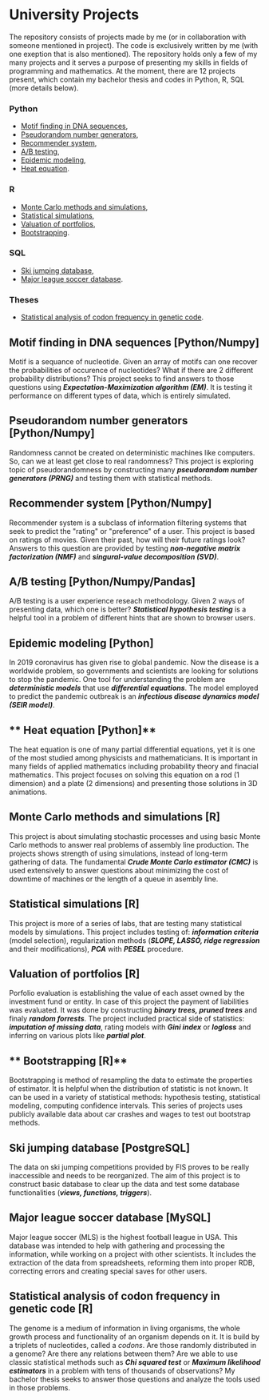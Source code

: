 # **University Projects**

The repository consists of projects made by me (or in collaboration with someone mentioned in project). The code is exclusively written by me (with one exeption that is also mentioned). The repository holds only a few of my many projects and it serves a purpose of presenting my skills in fields of programming and mathematics. At the moment, there are 12 projects present, which contain my bachelor thesis and codes in Python, R, SQL (more details below).

### **Python**
* [Motif finding in DNA sequences](https://github.com/Homeomorphistic/University-projects/tree/master/Motif%20fiding%20in%20DNA%20sequences%20(EM%20algorithm)),
* [Pseudorandom number generators](https://github.com/Homeomorphistic/University-projects/tree/master/Pseudorandom%20number%20generators),
* [Recommender system](https://github.com/Homeomorphistic/University-projects/tree/master/Recommender%20system%20(PCA%20and%20SVD)),
* [A/B testing](https://github.com/Homeomorphistic/University-projects/tree/master/AB%20testing),
* [Epidemic modeling](https://github.com/Homeomorphistic/University-projects/tree/master/Epidemic%20modeling%20(SEIR%20model)),
* [Heat equation](https://github.com/Homeomorphistic/University-projects/tree/master/Diffusion%20equation%20(heat%20modeling)).

### **R**
* [Monte Carlo methods and simulations](https://github.com/Homeomorphistic/University-projects/tree/master/Monte%20Carlo%20methods%20and%20simulations),
* [Statistical simulations](https://github.com/Homeomorphistic/University-projects/tree/master/Statistical%20simulations),
* [Valuation of portfolios](https://github.com/Homeomorphistic/University-projects/tree/master/Valuation%20of%20portfolios%20(random%20forests)),
* [Bootstrapping](https://github.com/Homeomorphistic/University-projects/tree/master/Resampling%20methods%20(bootstrap)).

### **SQL**
* [Ski jumping database](https://github.com/Homeomorphistic/University-projects/tree/master/Ski%20jumping%20database),
* [Major league soccer database](https://github.com/Homeomorphistic/University-projects/tree/master/Major%20league%20soccer%20database).

### **Theses**
* [Statistical analysis of codon frequency in genetic code](https://github.com/Homeomorphistic/University-projects/tree/master/Statistical%20analysis%20of%20codon%20frequency%20in%20genetic%20code).

## **Motif finding in DNA sequences [Python/Numpy]**

Motif is a sequance of nucleotide. Given an array of motifs can one recover the probabilities of occurence of nucleotides? What if there are 2 different probability distributions? This project seeks to find answers to those questions using _**Expectation-Maximization algorithm (EM)**_. It is testing it performance on different types of data, which is entirely simulated.

## **Pseudorandom number generators [Python/Numpy]**

Randomness cannot be created on deterministic machines like computers. So, can we at least get close to real randomness? This project is exploring topic of pseudorandomness by constructing many _**pseudorandom number generators (PRNG)**_ and testing them with statistical methods.

## **Recommender system [Python/Numpy]**

Recommender system is a subclass of information filtering systems that seek to predict the "rating" or "preference" of a user. This project is based on ratings of movies. Given their past, how will their future ratings look? Answers to this question are provided by testing _**non-negative matrix factorization (NMF)**_ and _**singural-value decomposition (SVD)**_.

## **A/B testing [Python/Numpy/Pandas]**

A/B testing is a user experience reseach methodology. Given 2 ways of presenting data, which one is better? _**Statistical hypothesis testing**_ is a helpful tool in a problem of different hints that are shown to browser users.

## **Epidemic modeling [Python]**

In 2019 coronavirus has given rise to global pandemic. Now the disease is a worldwide problem, so governments and scientists are looking for solutions to stop the pandemic. One tool for understanding the problem are _**deterministic models**_ that use _**differential equations**_. The model employed to predict the pandemic outbreak is an _**infectious disease dynamics model (SEIR model)**_.

## ** Heat equation [Python]**

The heat equation is one of many partial differential equations, yet it is one of the most studied among physicists and mathematicians. It is important in many fields of applied mathematics including probability theory and finacial mathematics. This project focuses on solving this equation on a rod (1 dimension) and a plate (2 dimensions) and presenting those solutions in 3D animations.

## **Monte Carlo methods and simulations [R]**

This project is about simulating stochastic processes and using basic Monte Carlo methods to answer real problems of assembly line production. The projects shows strength of using simulations, instead of long-term gathering of data. The fundamental _**Crude Monte Carlo estimator (CMC)**_ is used extensively to answer questions about minimizing the cost of downtime of machines or the length of a queue in asembly line.

## **Statistical simulations [R]**

This project is more of a series of labs, that are testing many statistical models by simulations. This project includes testing of: _**information criteria**_ (model selection), regularization methods (_**SLOPE, LASSO, ridge regression**_ and their modifications), _**PCA**_ with _**PESEL**_ procedure.

## **Valuation of portfolios [R]**

Porfolio evaluation is establishing the value of each asset owned by the investment fund or entity. In case of this project the payment of liabilities was evaluated. It was done by constructing _**binary trees, pruned trees**_ and finaly _**random forrests**_. The project included practical side of statistics: _**imputation of missing data**_, rating models with _**Gini index**_ or _**logloss**_ and inferring on various plots like _**partial plot**_.

## ** Bootstrapping [R]**

Bootstrapping is method of resampling the data to estimate the properties of estimator. It is helpful when the distribution of statistic is not known. It can be used in a variety of statistical methods: hypothesis testing, statistical modeling, computing confidence intervals. This series of projects uses publicly available data about car crashes and wages to test out bootstrap methods.

## **Ski jumping database [PostgreSQL]**

The data on ski jumping competitions provided by FIS proves to be really inaccessible and needs to be reorganized. The aim of this project is to construct basic database to clear up the data and test some database functionalities (_**views, functions, triggers**_).

## **Major league soccer database [MySQL]**

 Major league soccer (MLS) is the highest football league in USA. This database was intended to help with gathering and processing the information, while working on a project with other scientists. It includes the extraction of the data from spreadsheets, reforming them into proper RDB, correcting errors and creating special saves for other users.

## **Statistical analysis of codon frequency in genetic code [R]**

The genome is a medium of information in living organisms, the whole growth process and functionality of an organism depends on it. It is build by a triplets of nucleotides, called a _codons_. Are those randomly distributed in a genome? Are there any relations between them? Are we able to use classic statistical methods such as _**Chi squared test**_ or _**Maximum likelihood estimators**_ in a problem with tens of thousands of observations? My bachelor thesis seeks to answer those questions and analyze the tools used in those problems.








